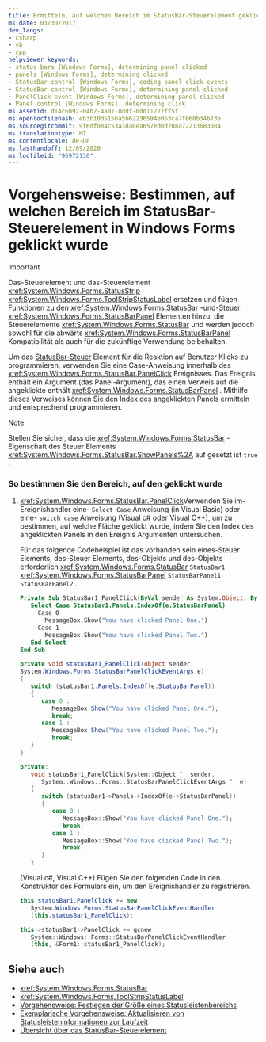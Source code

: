 ```yaml
---
title: Ermitteln, auf welchen Bereich im StatusBar-Steuerelement geklickt wurde
ms.date: 03/30/2017
dev_langs:
- csharp
- vb
- cpp
helpviewer_keywords:
- status bars [Windows Forms], determining panel clicked
- panels [Windows Forms], determining clicked
- StatusBar control [Windows Forms], coding panel click events
- StatusBar control [Windows Forms], determining panel clicked
- PanelClick event [Windows Forms], determining panel clicked
- Panel control [Windows Forms], determining click
ms.assetid: d14c6092-04b2-4a07-8ddf-0dd11277ff5f
ms.openlocfilehash: eb3b10d515ba5b62236594e063ca7f060b34b73e
ms.sourcegitcommit: 9f6df084c53a3da0ea657ed0d708a72213683084
ms.translationtype: MT
ms.contentlocale: de-DE
ms.lasthandoff: 12/09/2020
ms.locfileid: "96972130"
---
```

# <a name="how-to-determine-which-panel-in-the-windows-forms-statusbar-control-was-clicked"></a>Vorgehensweise: Bestimmen, auf welchen Bereich im StatusBar-Steuerelement in Windows Forms geklickt wurde
> [!IMPORTANT]
> Das-Steuerelement und das-Steuerelement <xref:System.Windows.Forms.StatusStrip> <xref:System.Windows.Forms.ToolStripStatusLabel> ersetzen und fügen Funktionen zu den <xref:System.Windows.Forms.StatusBar> -und-Steuer <xref:System.Windows.Forms.StatusBarPanel> Elementen hinzu. die Steuerelemente <xref:System.Windows.Forms.StatusBar> und werden jedoch sowohl für die abwärts <xref:System.Windows.Forms.StatusBarPanel> Kompatibilität als auch für die zukünftige Verwendung beibehalten.  
  
 Um das [StatusBar-Steuer](statusbar-control-windows-forms.md) Element für die Reaktion auf Benutzer Klicks zu programmieren, verwenden Sie eine Case-Anweisung innerhalb des <xref:System.Windows.Forms.StatusBar.PanelClick> Ereignisses. Das Ereignis enthält ein Argument (das Panel-Argument), das einen Verweis auf die angeklickte enthält <xref:System.Windows.Forms.StatusBarPanel> . Mithilfe dieses Verweises können Sie den Index des angeklickten Panels ermitteln und entsprechend programmieren.  
  
> [!NOTE]
> Stellen Sie sicher, dass die <xref:System.Windows.Forms.StatusBar> -Eigenschaft des Steuer Elements <xref:System.Windows.Forms.StatusBar.ShowPanels%2A> auf gesetzt ist `true` .  
  
### <a name="to-determine-which-panel-was-clicked"></a>So bestimmen Sie den Bereich, auf den geklickt wurde  
  
1. <xref:System.Windows.Forms.StatusBar.PanelClick>Verwenden Sie im-Ereignishandler eine- `Select Case` Anweisung (in Visual Basic) oder eine- `switch case` Anweisung (Visual c# oder Visual C++), um zu bestimmen, auf welche Fläche geklickt wurde, indem Sie den Index des angeklickten Panels in den Ereignis Argumenten untersuchen.  
  
     Für das folgende Codebeispiel ist das vorhanden sein eines-Steuer Elements, des-Steuer Elements, des-Objekts und des-Objekts erforderlich <xref:System.Windows.Forms.StatusBar> `StatusBar1` <xref:System.Windows.Forms.StatusBarPanel> `StatusBarPanel1` `StatusBarPanel2` .  
  
    ```vb  
    Private Sub StatusBar1_PanelClick(ByVal sender As System.Object, ByVal e As System.Windows.Forms.StatusBarPanelClickEventArgs) Handles StatusBar1.PanelClick  
       Select Case StatusBar1.Panels.IndexOf(e.StatusBarPanel)  
         Case 0  
           MessageBox.Show("You have clicked Panel One.")  
         Case 1  
           MessageBox.Show("You have clicked Panel Two.")  
       End Select  
    End Sub  
    ```  
  
    ```csharp  
    private void statusBar1_PanelClick(object sender,
    System.Windows.Forms.StatusBarPanelClickEventArgs e)  
    {  
       switch (statusBar1.Panels.IndexOf(e.StatusBarPanel))  
       {  
          case 0 :  
             MessageBox.Show("You have clicked Panel One.");  
             break;  
          case 1 :  
             MessageBox.Show("You have clicked Panel Two.");  
             break;  
       }  
    }  
    ```  
  
    ```cpp  
    private:  
       void statusBar1_PanelClick(System::Object ^  sender,  
          System::Windows::Forms::StatusBarPanelClickEventArgs ^  e)  
       {  
          switch (statusBar1->Panels->IndexOf(e->StatusBarPanel))  
          {  
             case 0 :  
                MessageBox::Show("You have clicked Panel One.");  
                break;  
             case 1 :  
                MessageBox::Show("You have clicked Panel Two.");  
                break;  
          }  
       }  
    ```  
  
     (Visual c#, Visual C++) Fügen Sie den folgenden Code in den Konstruktor des Formulars ein, um den Ereignishandler zu registrieren.  
  
    ```csharp  
    this.statusBar1.PanelClick += new
       System.Windows.Forms.StatusBarPanelClickEventHandler
       (this.statusBar1_PanelClick);  
    ```  
  
    ```cpp  
    this->statusBar1->PanelClick += gcnew  
       System::Windows::Forms::StatusBarPanelClickEventHandler  
       (this, &Form1::statusBar1_PanelClick);  
    ```  
  
## <a name="see-also"></a>Siehe auch

- <xref:System.Windows.Forms.StatusBar>
- <xref:System.Windows.Forms.ToolStripStatusLabel>
- [Vorgehensweise: Festlegen der Größe eines Statusleistenbereichs](how-to-set-the-size-of-status-bar-panels.md)
- [Exemplarische Vorgehensweise: Aktualisieren von Statusleisteninformationen zur Laufzeit](walkthrough-updating-status-bar-information-at-run-time.md)
- [Übersicht über das StatusBar-Steuerelement](statusbar-control-overview-windows-forms.md)

